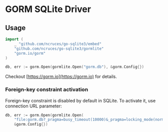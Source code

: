 # GORM SQLite Driver

## Usage

```go
import (
	_ "github.com/ncruces/go-sqlite3/embed"
	"github.com/ncruces/go-sqlite3/gormlite"
	"gorm.io/gorm"
)

db, err := gorm.Open(gormlite.Open("gorm.db"), &gorm.Config{})
```

Checkout [https://gorm.io](https://gorm.io) for details.

### Foreign-key constraint activation

Foreign-key constraint is disabled by default in SQLite. To activate it, use connection URL parameter:
```go
db, err := gorm.Open(gormlite.Open(
	"file:gorm.db?_pragma=busy_timeout(10000)&_pragma=locking_mode(normal)&_pragma=foreign_keys(1)"),
	&gorm.Config{})
```